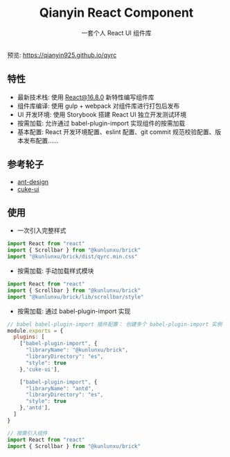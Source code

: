 <h1 align="center">Qianyin React Component</h1>

<div align="center">
  一套个人 React UI 组件库
  <br/><br/>
</div>

预览: https://qianyin925.github.io/qyrc

## 特性

- 最新技术栈: 使用 React@16.8.0 新特性编写组件库
- 组件库编译: 使用 gulp + webpack 对组件库进行打包后发布
- UI 开发环境: 使用 Storybook 搭建 React UI 独立开发测试环境
- 按需加载: 允许通过 babel-plugin-import 实现组件的按需加载
- 基本配置: React 开发环境配置、eslint 配置、git commit 规范校验配置、版本发布配置......

## 参考轮子

- [ant-design](https://github.com/ant-design/ant-design)
- [cuke-ui](https://github.com/cuke-ui/cuke-ui)

## 使用

- 一次引入完整样式

```js
import React from "react"
import { Scrollbar } from "@kunlunxu/brick"
import "@kunlunxu/brick/dist/qyrc.min.css"
```

- 按需加载: 手动加载样式模块

```js
import React from "react"
import { Scrollbar } from "@kunlunxu/brick"
import "@kunlunxu/brick/lib/scrollbar/style"
```

- 按需加载: 通过 babel-plugin-import 实现

```js
// babel babel-plugin-import 插件配置： 创建多个 babel-plugin-import 实例
module.exports = {
  plugins: [
    ["babel-plugin-import", {
      "libraryName": "@kunlunxu/brick",
      "libraryDirectory": "es",
      "style": true
    },'cuke-ui'],

    ["babel-plugin-import", {
      "libraryName": "antd",
      "libraryDirectory": "es",
      "style": true
    },'antd'],
  ]
}
```

```js
// 按需引入组件
import React from "react"
import { Scrollbar } from "@kunlunxu/brick"
```
